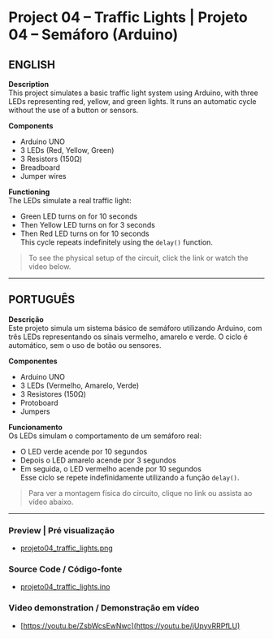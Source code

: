 # Project 04 – Traffic Lights | Projeto 04 – Semáforo (Arduino)

## ENGLISH

**Description**  
This project simulates a basic traffic light system using Arduino, with three LEDs representing red, yellow, and green lights. It runs an automatic cycle without the use of a button or sensors.

**Components**  
- Arduino UNO  
- 3 LEDs (Red, Yellow, Green)  
- 3 Resistors (150Ω)  
- Breadboard  
- Jumper wires  

**Functioning**  
The LEDs simulate a real traffic light:  
- Green LED turns on for 10 seconds  
- Then Yellow LED turns on for 3 seconds  
- Then Red LED turns on for 10 seconds  
This cycle repeats indefinitely using the `delay()` function.

> To see the physical setup of the circuit, click the link or watch the video below.
---

## PORTUGUÊS

**Descrição**  
Este projeto simula um sistema básico de semáforo utilizando Arduino, com três LEDs representando os sinais vermelho, amarelo e verde. O ciclo é automático, sem o uso de botão ou sensores.

**Componentes**  
- Arduino UNO  
- 3 LEDs (Vermelho, Amarelo, Verde)  
- 3 Resistores (150Ω)  
- Protoboard  
- Jumpers  

**Funcionamento**  
Os LEDs simulam o comportamento de um semáforo real:  
- O LED verde acende por 10 segundos  
- Depois o LED amarelo acende por 3 segundos  
- Em seguida, o LED vermelho acende por 10 segundos  
Esse ciclo se repete indefinidamente utilizando a função `delay()`.

> Para ver a montagem física do circuito, clique no link ou assista ao vídeo abaixo.
  
---
### Preview | Pré visualização
- [projeto04_traffic_lights.png](projeto04_traffic_lights.png)

###  Source Code / Código-fonte  
- [projeto04_traffic_lights.ino](projeto04_traffic_lights.ino)

###  Video demonstration / Demonstração em vídeo  
- [https://youtu.be/ZsbWcsEwNwc](https://youtu.be/jUpyvRRPfLU)

